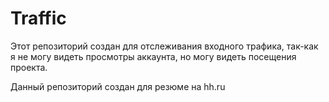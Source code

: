 # Traffic

Этот репозиторий создан для отслеживания входного трафика, так-как я не могу видеть просмотры аккаунта, но могу видеть посещения проекта.

Данный репозиторий создан для резюме на hh.ru
